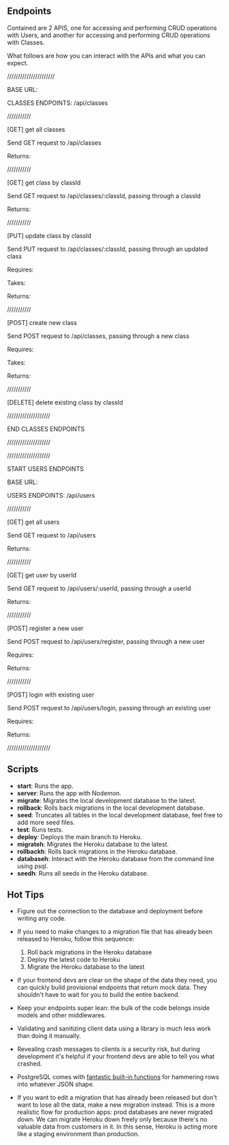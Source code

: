 ## Endpoints

Contained are 2 APIS, one for accessing and performing CRUD operations with Users, and another for accessing and performing CRUD operations with Classes.

What follows are how you can interact with the APIs and what you can expect.

//////////////////////

BASE URL: 

CLASSES ENDPOINTS: /api/classes

///////////

[GET] get all classes

Send GET request to /api/classes

Returns: 

///////////

[GET] get class by classId

Send GET request to /api/classes/:classId, passing through a classId

Returns:

///////////

[PUT] update class by classId

Send PUT request to /api/classes/:classId, passing through an updated class

Requires: 

Takes: 

Returns: 

///////////

[POST] create new class

Send POST request to /api/classes, passing through a new class

Requires: 

Takes: 

Returns: 

///////////

[DELETE] delete existing class by classId

////////////////////

END CLASSES ENDPOINTS

////////////////////

////////////////////

START USERS ENDPOINTS

BASE URL: 

USERS ENDPOINTS: /api/users

///////////

[GET] get all users

Send GET request to /api/users

Returns: 

///////////

[GET] get user by userId

Send GET request to /api/users/:userId, passing through a userId

Returns: 

///////////

[POST] register a new user

Send POST request to /api/users/register, passing through a new user

Requires: 

Returns: 

///////////

[POST] login with existing user

Send POST request to /api/users/login, passing through an existing user

Requires: 

Returns: 

////////////////////

## Scripts

- **start**: Runs the app.
- **server**: Runs the app with Nodemon.
- **migrate**: Migrates the local development database to the latest.
- **rollback**: Rolls back migrations in the local development database.
- **seed**: Truncates all tables in the local development database, feel free to add more seed files.
- **test**: Runs tests.
- **deploy**: Deploys the main branch to Heroku.
- **migrateh**: Migrates the Heroku database to the latest.
- **rollbackh**: Rolls back migrations in the Heroku database.
- **databaseh**: Interact with the Heroku database from the command line using psql.
- **seedh**: Runs all seeds in the Heroku database.

## Hot Tips

- Figure out the connection to the database and deployment before writing any code.

- If you need to make changes to a migration file that has already been released to Heroku, follow this sequence:

  1. Roll back migrations in the Heroku database
  2. Deploy the latest code to Heroku
  3. Migrate the Heroku database to the latest

- If your frontend devs are clear on the shape of the data they need, you can quickly build provisional endpoints that return mock data. They shouldn't have to wait for you to build the entire backend.

- Keep your endpoints super lean: the bulk of the code belongs inside models and other middlewares.

- Validating and sanitizing client data using a library is much less work than doing it manually.

- Revealing crash messages to clients is a security risk, but during development it's helpful if your frontend devs are able to tell you what crashed.

- PostgreSQL comes with [fantastic built-in functions](https://hashrocket.com/blog/posts/faster-json-generation-with-postgresql) for hammering rows into whatever JSON shape.

- If you want to edit a migration that has already been released but don't want to lose all the data, make a new migration instead. This is a more realistic flow for production apps: prod databases are never migrated down. We can migrate Heroku down freely only because there's no valuable data from customers in it. In this sense, Heroku is acting more like a staging environment than production.
